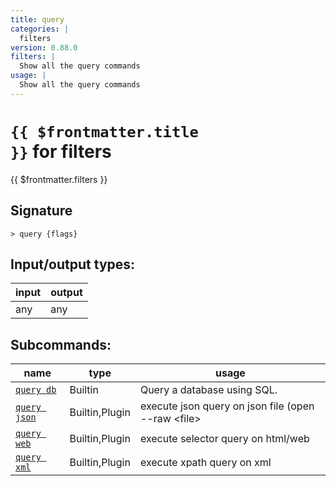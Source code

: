 ```yaml
---
title: query
categories: |
  filters
version: 0.88.0
filters: |
  Show all the query commands
usage: |
  Show all the query commands
---
```

<!-- This file is automatically generated. Please edit the command in https://github.com/nushell/nushell instead. -->

# <code>{{ $frontmatter.title }}</code> for filters

<div class='command-title'>{{ $frontmatter.filters }}</div>

## Signature

```> query {flags} ```


## Input/output types:

| input | output |
| ----- | ------ |
| any   | any    |


## Subcommands:

| name                                         | type           | usage                                                                             |
| -------------------------------------------- | -------------- | --------------------------------------------------------------------------------- |
| [`query db`](/commands/docs/query_db.md)     | Builtin        | Query a database using SQL.                                                       |
| [`query json`](/commands/docs/query_json.md) | Builtin,Plugin | execute json query on json file (open --raw \<file\> | query json 'query string') |
| [`query web`](/commands/docs/query_web.md)   | Builtin,Plugin | execute selector query on html/web                                                |
| [`query xml`](/commands/docs/query_xml.md)   | Builtin,Plugin | execute xpath query on xml                                                        |
